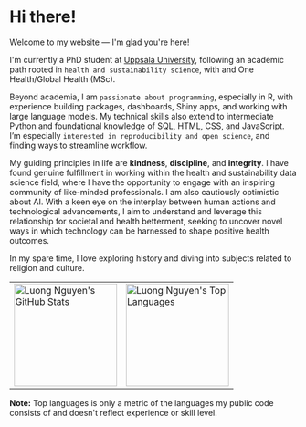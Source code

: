 # Hi there!

Welcome to my website — I'm glad you're here!


I'm currently a PhD student at [Uppsala University](https://www.uu.se/en/contact-and-organisation/staff?query=N21-1055), following an academic path rooted in `health and sustainability science`, with  and One Health/Global Health (MSc).

Beyond academia, I am `passionate about programming`, especially in R, with experience building packages, dashboards, Shiny apps, and working with large language models. My technical skills also extend to intermediate Python and foundational knowledge of SQL, HTML, CSS, and JavaScript. I’m especially `interested in reproducibility and open science`, and finding ways to streamline workflow.

My guiding principles in life are **kindness**, **discipline**, and **integrity**. I have found genuine fulfillment in working within the health and sustainability data science field, where I have the opportunity to engage with an inspiring community of like-minded professionals. I am also cautiously optimistic about AI. With a keen eye on the interplay between human actions and technological advancements, I aim to understand and leverage this relationship for societal and health betterment, seeking to uncover novel ways in which technology can be harnessed to shape positive health outcomes.

In my spare time, I love exploring history and diving into subjects related to religion and culture.

<table>
  <tr>
    <td>
      <a href="https://github.com/anuraghazra/github-readme-stats">
        <img
          src="https://github-readme-stats-wdme.vercel.app/api?username=ntluong95&theme=react&text_color=7cc0e2&title_color=7cc0e2&show_icons=true&icon_color=ff9fe1&hide_border=true"
          alt="Luong Nguyen's GitHub Stats"
          height="180"
        />
      </a>
    </td>
    <td>
      <a href="https://github.com/anuraghazra/github-readme-stats">
        <img
          src="https://github-readme-stats-wdme.vercel.app/api/top-langs/?username=ntluong95&layout=compact&theme=react&text_color=7cc0e2&title_color=7cc0e2&hide_border=true&hide=shell,css,html"
          alt="Luong Nguyen's Top Languages"
          height="180"
        />
      </a>
    </td>
  </tr>
</table>

<b>Note:</b> Top languages is only a metric of the languages my public code consists of and doesn't reflect experience or skill level.